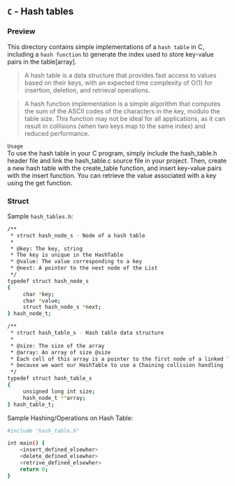 ## `C` - Hash tables

### Preview
This directory contains simple implementations of a `hash table` in C, including a `hash function` to generate the index used to store key-value pairs in the table[array]. 

> A hash table is a data structure that provides fast access to values based on their keys, with an expected time complexity of O(1) for insertion, deletion, and retrieval operations.

> A hash function implementation is a simple algorithm that computes the sum of the ASCII codes of the characters in the key, modulo the table size. This function may not be ideal for all applications, as it can result in collisions (when two keys map to the same index) and reduced performance.


`Usage` 		  
To use the hash table in your C program, simply include the hash_table.h header file and link the hash_table.c source file in your project. Then, create a new hash table with the create_table function, and insert key-value pairs with the insert function. You can retrieve the value associated with a key using the get function.

### Struct

Sample `hash_tables.h`:
```bash
/**
 * struct hash_node_s - Node of a hash table
 *
 * @key: The key, string
 * The key is unique in the HashTable
 * @value: The value corresponding to a key
 * @next: A pointer to the next node of the List
 */
typedef struct hash_node_s
{
     char *key;
     char *value;
     struct hash_node_s *next;
} hash_node_t;

/**
 * struct hash_table_s - Hash table data structure
 *
 * @size: The size of the array
 * @array: An array of size @size
 * Each cell of this array is a pointer to the first node of a linked list,
 * because we want our HashTable to use a Chaining collision handling
 */
typedef struct hash_table_s
{
     unsigned long int size;
     hash_node_t **array;
} hash_table_t;
```

Sample Hashing/Operations on Hash Table:
```bash
#include "hash_table.h"

int main() {
    <insert_defined_elsewher>
    <delete_defined_elsewher>
    <retrive_defined_elsewher>
    return 0;
}
